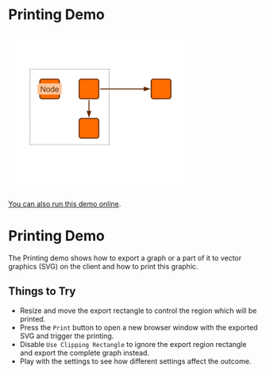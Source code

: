 # Printing Demo

<img src="../../resources/image/printing.png" alt="demo-thumbnail" height="320"/>

[You can also run this demo online](https://live.yworks.com/demos/view/printing/index.html).

# Printing Demo

The Printing demo shows how to export a graph or a part of it to vector graphics (SVG) on the client and how to print this graphic.

## Things to Try

- Resize and move the export rectangle to control the region which will be printed.
- Press the `Print` button to open a new browser window with the exported SVG and trigger the printing.
- Disable `Use Clipping Rectangle` to ignore the export region rectangle and export the complete graph instead.
- Play with the settings to see how different settings affect the outcome.
